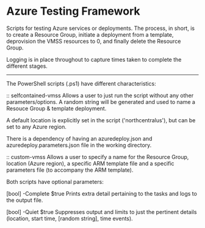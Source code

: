 # Azure Testing Framework

Scripts for testing Azure services or deployments. The process, in short, is to create a Resource Group, initiate a deployment from a template, deprovision the VMSS resources to 0, and finally delete the Resource Group.

Logging is in place throughout to capture times taken to complete the different stages.

_____________________

The PowerShell scripts (.ps1) have different characteristics:

:: selfcontained-vmss
Allows a user to just run the script without any other parameters/options. A random string will be generated and used to name a Resouce Group & template deployment.

A default location is explicitly set in the script ('northcentralus'), but can be set to any Azure region.

There is a dependency of having an azuredeploy.json and azuredeploy.parameters.json file in the working directory.

<p>

:: custom-vmss
Allows a user to specify a name for the Resource Group, location (Azure region), a specific ARM template file and a specific parameters file (to accompany the ARM template).

<p>
Both scripts have optional parameters:

[bool] -Complete $true
Prints extra detail pertaining to the tasks and logs to the output file.

[bool] -Quiet $true
Suppresses output and limits to just the pertinent details (location, start time, [random string], time events).
